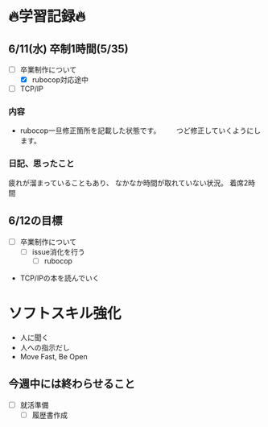 # 🔥学習記録🔥
## 6/11(水) 卒制1時間(5/35)
- [ ] 卒業制作について
  - [x] rubocop対応途中
- [ ] TCP/IP

### 内容
-  rubocop一旦修正箇所を記載した状態です。
　　つど修正していくようにします。

### 日記、思ったこと
疲れが溜まっていることもあり、
なかなか時間が取れていない状況。
着席2時間

## 6/12の目標
- [ ] 卒業制作について
  - [ ] issue消化を行う
    - [ ] rubocop
- TCP/IPの本を読んでいく

# ソフトスキル強化
- 人に聞く
- 人への指示だし
- Move Fast, Be Open

## 今週中には終わらせること
- [ ] 就活準備
  - [ ] 履歴書作成